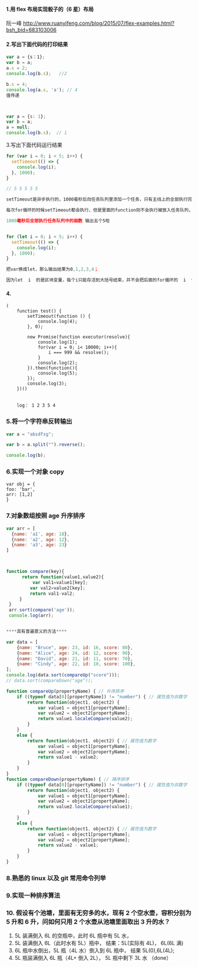 #### 1.用 flex 布局实现骰子的（6 星）布局

阮一峰 http://www.ruanyifeng.com/blog/2015/07/flex-examples.html?bsh_bid=683103006

#### 2.写出下面代码的打印结果

```js
var a = {s：1};
var b = a;
a.s = 2;
console.log(b.s);   //2

b.s = 4;
console.log(a.s, 'a'); // 4
值传递



var a = {s: 1};
var b = a;
a = null;
console.log(b.s);  // 1
```

3.写出下面代码运行结果

```js
for (var i = 0; i < 5; i++) {
  setTimeout(() => {
    console.log(i);
  }, 1000);
}

// 5 5 5 5 5

setTimeout是异步执行的，1000毫秒后向任务队列里添加一个任务，只有主线上的全部执行完才会执行任务队列里的任务，所以当主线程for循环执行完之后 i 的值为5，这个时候再去任务队列中执行任务，i全部为5；

每次for循环的时候setTimeout都会执行，但是里面的function则不会执行被放入任务队列，因此放了5次；for循环的5次执行完之后不到1000毫秒；

1000毫秒后全部执行任务队列中的函数 输出五个5啦


for (let i = 0; i < 5; i++) {
  setTimeout(() => {
    console.log(i);
  }, 1000);
}

把var换成let，那么输出结果为0,1,2,3,4；

因为let  i  的是区块变量，每个i只能存活到大括号结束，并不会把后面的for循环的  i  值赋给前面的setTimeout中的i；而var i  则是局部变量，这个 i 的生命周期不受for循环的大括号限制；

```

#### 4.

```js'
(
    function test() {
        setTimeout(function () {
            console.log(4);
        }, 0);

        new Promise(function executor(resolve){
            console.log(1);
            for(var i = 0; i< 10000; i++){
                i === 999 && resolve();
            }
            console.log(2);
        }).then(function(){
            console.log(5);
        });
        console.log(3);
    })()


    log： 1 2 3 5 4
```

### 5.将一个字符串反转输出

```js
var a = "absdfsg";

var b = a.split("").reverse();

console.log(b);
```

### 6.实现一个对象 copy

```
var obj = {
foo: 'bar',
arr: [1,2]
}
```

### 7.对象数组按照 age 升序排序

```js
var arr = [
  {name: 'a1', age: 18},
  {name: 'a2', age: 12},
  {name: 'a3', age: 23}
]



function compare(key){
      return function(value1,value2){
          var val1=value1[key];
         var val2=value2[key];
         return val1-val2;
     }
 }
 arr.sort(compare('age'));
 console.log(arr);


****具有普遍意义的方法****

var data = [
	{name: "Bruce", age: 23, id: 16, score: 80},
	{name: "Alice", age: 24, id: 12, score: 90},
	{name: "David", age: 21, id: 11, score: 70},
	{name: "Cindy", age: 22, id: 10, score: 100},
];
console.log(data.sort(compareUp("score")));
// data.sort(compareDown("age"));

function compareUp(propertyName) { // 升序排序
    if ((typeof data[0][propertyName]) != "number") { // 属性值为非数字
		return function(object1, object2) {
			var value1 = object1[propertyName];
			var value2 = object2[propertyName];
			return value1.localeCompare(value2);
		}
	}
	else {
		return function(object1, object2) { // 属性值为数字
			var value1 = object1[propertyName];
			var value2 = object2[propertyName];
			return value1 - value2;
		}
	}
}
function compareDown(propertyName) { // 降序排序
    if ((typeof data[0][propertyName]) != "number") { // 属性值为非数字
		return function(object1, object2) {
			var value1 = object1[propertyName];
			var value2 = object2[propertyName];
			return value2.localeCompare(value1);
		}
	}
	else {
		return function(object1, object2) { // 属性值为数字
			var value1 = object1[propertyName];
			var value2 = object2[propertyName];
			return value2 - value1;
		}
	}
}

```

### 8.熟悉的 linux 以及 git 常用命令列举

### 9.实现一种排序算法

### 10. 假设有个池塘，里面有无穷多的水，现有 2 个空水壶，容积分别为 5 升和 6 升，问如何只用 2 个水壶从池塘里面取出 3 升的水？

1.  5L 装满倒入 6L 的空瓶中，此时 6L 瓶中有 5L 水，
2.  5L 装满倒入 6L（此时水有 5L）瓶中， 结果：5L(实际有 4L)， 6L(6L 满)
3.  6L 瓶中水倒出，5L 瓶（4L 水）倒入到 6L 瓶中， 结果 5L(0),6L(4L);
4.  5L 瓶装满倒入 6L 瓶（4L+ 倒入 2L）， 5L 瓶中剩下 3L 水 （done）
